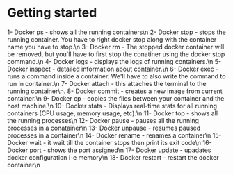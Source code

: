 # Getting started
1- Docker ps - shows all the running containers\n
2- Docker stop - stops the running container. You have to right docker stop along with the container name you have to stop.\n
3- Docker rm - The stopped docker container will be removed, but you'll have to first stop the conatiner using the docker stop command.\n
4- Docker logs - displays the logs of running containers.\n
5- Docker inspect - detailed information about container.\n
6- Docker exec - runs a command inside a container. We'll have to also write the command to run in container.\n
7- Docker attach - this attaches the terminal to the running container\n.
8- Docker commit - creates a new image from current container.\n
9- Docker cp - copies the files between your container and the host machine.\n
10- Docker stats - Displays real-time stats for all running containers (CPU usage, memory usage, etc).\n
11- Docker top - shows all the running processes\n
12- Docker pause - pauses all the running processes in a conatainer\n
13- Docker unpause - resumes paused processes in a container\n
14- Docker rename - renames a container\n
15- Docker wait - it wait till the container stops then print its exit code\n
16- Docker port - shows the port assigned\n
17- Docker update - upadates docker configuration i-e memory\n
18- Docker restart - restart the docker container\n
